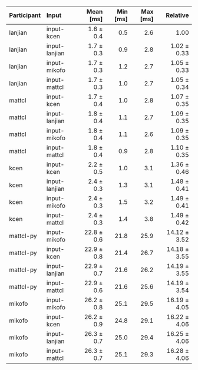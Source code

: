 | Participant | Input | Mean [ms] | Min [ms] | Max [ms] | Relative |
|:---|:---|---:|---:|---:|---:|
| lanjian | input-kcen | 1.6 ± 0.4 | 0.5 | 2.6 | 1.00 |
| lanjian | input-lanjian | 1.7 ± 0.3 | 0.9 | 2.8 | 1.02 ± 0.33 |
| lanjian | input-mikofo | 1.7 ± 0.3 | 1.2 | 2.7 | 1.05 ± 0.33 |
| lanjian | input-mattcl | 1.7 ± 0.3 | 1.0 | 2.7 | 1.05 ± 0.34 |
| mattcl | input-kcen | 1.7 ± 0.4 | 1.0 | 2.8 | 1.07 ± 0.35 |
| mattcl | input-lanjian | 1.8 ± 0.4 | 1.1 | 2.7 | 1.09 ± 0.35 |
| mattcl | input-mikofo | 1.8 ± 0.4 | 1.1 | 2.6 | 1.09 ± 0.35 |
| mattcl | input-mattcl | 1.8 ± 0.4 | 0.9 | 2.8 | 1.10 ± 0.35 |
| kcen | input-kcen | 2.2 ± 0.5 | 1.0 | 3.1 | 1.36 ± 0.46 |
| kcen | input-lanjian | 2.4 ± 0.3 | 1.3 | 3.1 | 1.48 ± 0.41 |
| kcen | input-mikofo | 2.4 ± 0.3 | 1.5 | 3.2 | 1.49 ± 0.41 |
| kcen | input-mattcl | 2.4 ± 0.3 | 1.4 | 3.8 | 1.49 ± 0.42 |
| mattcl-py | input-mikofo | 22.8 ± 0.6 | 21.8 | 25.9 | 14.12 ± 3.52 |
| mattcl-py | input-kcen | 22.9 ± 0.8 | 21.4 | 26.7 | 14.18 ± 3.55 |
| mattcl-py | input-lanjian | 22.9 ± 0.7 | 21.6 | 26.2 | 14.19 ± 3.55 |
| mattcl-py | input-mattcl | 22.9 ± 0.6 | 21.6 | 25.6 | 14.19 ± 3.54 |
| mikofo | input-mikofo | 26.2 ± 0.8 | 25.1 | 29.5 | 16.19 ± 4.05 |
| mikofo | input-kcen | 26.2 ± 0.9 | 24.8 | 29.1 | 16.22 ± 4.06 |
| mikofo | input-lanjian | 26.3 ± 0.7 | 25.0 | 29.4 | 16.25 ± 4.06 |
| mikofo | input-mattcl | 26.3 ± 0.7 | 25.1 | 29.3 | 16.28 ± 4.06 |
